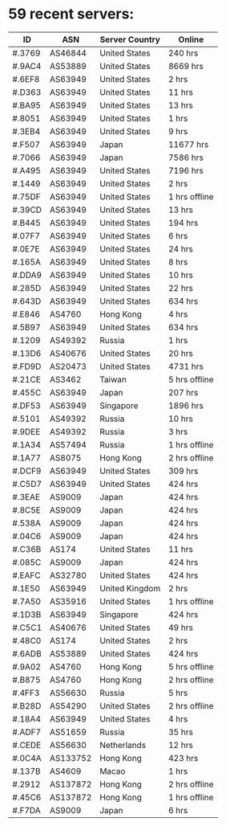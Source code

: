# 59 recent servers:

| ID | ASN | Server Country | Online |
| ------ | ------ | ------ | ------ |
| #.3769 | AS46844 | United States | 240 hrs |
| #.9AC4 | AS53889 | United States | 8669 hrs |
| #.6EF8 | AS63949 | United States | 2 hrs |
| #.D363 | AS63949 | United States | 11 hrs |
| #.BA95 | AS63949 | United States | 13 hrs |
| #.8051 | AS63949 | United States | 1 hrs |
| #.3EB4 | AS63949 | United States | 9 hrs |
| #.F507 | AS63949 | Japan | 11677 hrs |
| #.7066 | AS63949 | Japan | 7586 hrs |
| #.A495 | AS63949 | United States | 7196 hrs |
| #.1449 | AS63949 | United States | 2 hrs |
| #.75DF | AS63949 | United States | 1 hrs offline |
| #.39CD | AS63949 | United States | 13 hrs |
| #.B445 | AS63949 | United States | 194 hrs |
| #.07F7 | AS63949 | United States | 6 hrs |
| #.0E7E | AS63949 | United States | 24 hrs |
| #.165A | AS63949 | United States | 8 hrs |
| #.DDA9 | AS63949 | United States | 10 hrs |
| #.285D | AS63949 | United States | 22 hrs |
| #.643D | AS63949 | United States | 634 hrs |
| #.E846 | AS4760 | Hong Kong | 4 hrs |
| #.5B97 | AS63949 | United States | 634 hrs |
| #.1209 | AS49392 | Russia | 1 hrs |
| #.13D6 | AS40676 | United States | 20 hrs |
| #.FD9D | AS20473 | United States | 4731 hrs |
| #.21CE | AS3462 | Taiwan | 5 hrs offline |
| #.455C | AS63949 | Japan | 207 hrs |
| #.DF53 | AS63949 | Singapore | 1896 hrs |
| #.5101 | AS49392 | Russia | 10 hrs |
| #.9DEE | AS49392 | Russia | 3 hrs |
| #.1A34 | AS57494 | Russia | 1 hrs offline |
| #.1A77 | AS8075 | Hong Kong | 2 hrs offline |
| #.DCF9 | AS63949 | United States | 309 hrs |
| #.C5D7 | AS63949 | United States | 424 hrs |
| #.3EAE | AS9009 | Japan | 424 hrs |
| #.8C5E | AS9009 | Japan | 424 hrs |
| #.538A | AS9009 | Japan | 424 hrs |
| #.04C6 | AS9009 | Japan | 424 hrs |
| #.C36B | AS174 | United States | 11 hrs |
| #.085C | AS9009 | Japan | 424 hrs |
| #.EAFC | AS32780 | United States | 424 hrs |
| #.1E50 | AS63949 | United Kingdom | 2 hrs |
| #.7A50 | AS35916 | United States | 1 hrs offline |
| #.1D3B | AS63949 | Singapore | 424 hrs |
| #.C5C1 | AS40676 | United States | 49 hrs |
| #.48C0 | AS174 | United States | 2 hrs |
| #.6ADB | AS53889 | United States | 424 hrs |
| #.9A02 | AS4760 | Hong Kong | 5 hrs offline |
| #.B875 | AS4760 | Hong Kong | 2 hrs offline |
| #.4FF3 | AS56630 | Russia | 5 hrs |
| #.B28D | AS54290 | United States | 2 hrs offline |
| #.18A4 | AS63949 | United States | 4 hrs |
| #.ADF7 | AS51659 | Russia | 35 hrs |
| #.CEDE | AS56630 | Netherlands | 12 hrs |
| #.0C4A | AS133752 | Hong Kong | 423 hrs |
| #.137B | AS4609 | Macao | 1 hrs |
| #.2912 | AS137872 | Hong Kong | 2 hrs offline |
| #.45C6 | AS137872 | Hong Kong | 1 hrs offline |
| #.F7DA | AS9009 | Japan | 6 hrs |

